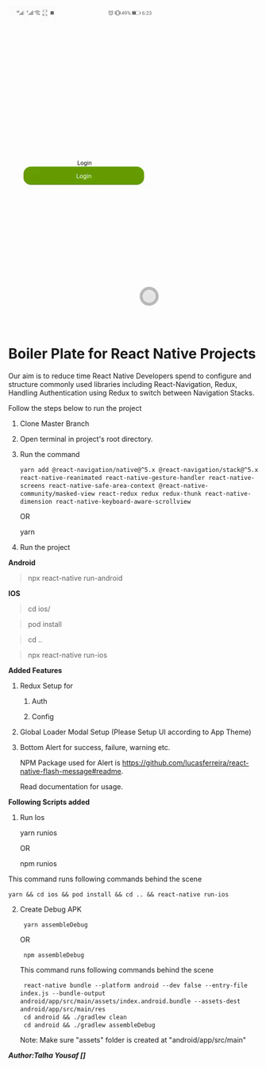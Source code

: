 <img src="https://github.com/develotechnologies/ReactNativeBoilerPlate/blob/Main/src/assets/images/demo.gif"/>

# Boiler Plate for React Native Projects
Our aim is to reduce time React Native Developers spend to configure and structure commonly used libraries including React-Navigation, Redux, Handling Authentication using Redux to switch between Navigation Stacks.

Follow the steps below to run the project

1.  Clone Master Branch
2.  Open terminal in project's root directory.
3.  Run the command 

        yarn add @react-navigation/native@^5.x @react-navigation/stack@^5.x react-native-reanimated react-native-gesture-handler react-native-screens react-native-safe-area-context @react-native-community/masked-view react-redux redux redux-thunk react-native-dimension react-native-keyboard-aware-scrollview

       OR

    yarn

4. Run the project

<b>Android</b>
> npx react-native run-android

<b>IOS</b>
> cd ios/

> pod install

> cd ..

> npx react-native run-ios


<b>Added Features</b>

1. Redux Setup for 
    
    1. Auth
        
    2. Config 
        
2. Global Loader Modal Setup (Please Setup UI according to App Theme)
    
3. Bottom Alert for success, failure, warning etc. 
    
   NPM Package used for Alert is <a>https://github.com/lucasferreira/react-native-flash-message#readme</a>.
       
   Read documentation for usage.
   
<b>Following Scripts added </b>

1. Run Ios

    yarn runios

   OR
   
    npm runios
    
  This command runs following commands behind the scene
   
    yarn && cd ios && pod install && cd .. && react-native run-ios


2. Create Debug APK


        yarn assembleDebug

    OR
    
        npm assembleDebug
    
    This command runs following commands behind the scene    

        react-native bundle --platform android --dev false --entry-file index.js --bundle-output android/app/src/main/assets/index.android.bundle --assets-dest android/app/src/main/res    
        cd android && ./gradlew clean
        cd android && ./gradlew assembleDebug

    Note: Make sure "assets" folder is created at "android/app/src/main"

<em><b>Author<b/>:Talha Yousaf <b>[]<b/></em>
